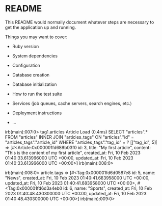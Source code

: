 # README

This README would normally document whatever steps are necessary to get the
application up and running.

Things you may want to cover:

* Ruby version

* System dependencies

* Configuration

* Database creation

* Database initialization

* How to run the test suite

* Services (job queues, cache servers, search engines, etc.)

* Deployment instructions

* ...


irb(main):007:0> tag1.articles
  Article Load (0.4ms)  SELECT "articles".* FROM "articles" INNER JOIN "articles_tags" ON "articles"."id" = "articles_tags"."article_id" WHERE "articles_tags"."tag_id" = ?  [["tag_id", 5]]
=> 
[#<Article:0x000001fd688b03f0
  id: 3,
  title: "My first article",
  content: "This is the content of my first article",
  created_at: Fri, 10 Feb 2023 01:40:33.613966000 UTC +00:00,
  updated_at: Fri, 10 Feb 2023 01:40:33.613966000 UTC +00:00>]
irb(main):008:0> 


irb(main):008:0> article.tags
=> 
[#<Tag:0x000001fd6d0587e8
  id: 5,
  name: "News",
  created_at: Fri, 10 Feb 2023 01:40:41.683958000 UTC +00:00,
  updated_at: Fri, 10 Feb 2023 01:40:41.683958000 UTC +00:00>,
 #<Tag:0x000001fd6d3a4eb0
  id: 6,
  name: "Sports",
  created_at: Fri, 10 Feb 2023 01:40:48.430300000 UTC +00:00,
  updated_at: Fri, 10 Feb 2023 01:40:48.430300000 UTC +00:00>]
irb(main):009:0>